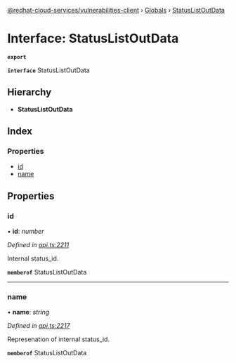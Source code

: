 [@redhat-cloud-services/vulnerabilities-client](../README.md) › [Globals](../globals.md) › [StatusListOutData](statuslistoutdata.md)

# Interface: StatusListOutData

**`export`** 

**`interface`** StatusListOutData

## Hierarchy

* **StatusListOutData**

## Index

### Properties

* [id](statuslistoutdata.md#id)
* [name](statuslistoutdata.md#name)

## Properties

###  id

• **id**: *number*

*Defined in [api.ts:2211](https://github.com/RedHatInsights/javascript-clients/blob/master/packages/vulnerabilities/api.ts#L2211)*

Internal status_id.

**`memberof`** StatusListOutData

___

###  name

• **name**: *string*

*Defined in [api.ts:2217](https://github.com/RedHatInsights/javascript-clients/blob/master/packages/vulnerabilities/api.ts#L2217)*

Represenation of internal status_id.

**`memberof`** StatusListOutData
